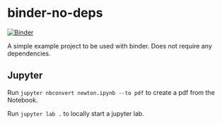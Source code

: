 # binder-no-deps

[![Binder](https://mybinder.org/badge_logo.svg)](https://mybinder.org/v2/gh/BenjaminRodenberg/binder-no-deps/HEAD)

A simple example project to be used with binder. Does not require any dependencies.

## Jupyter

Run `jupyter nbconvert newton.ipynb --to pdf` to create a pdf from the Notebook.

Run `jupyter lab .` to locally start a jupyter lab.
